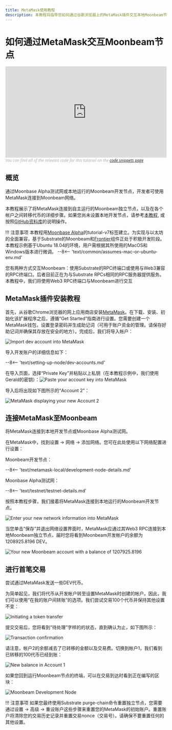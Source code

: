 ```yaml
---
title: MetaMask使用教程
description: 本教程将指导您如何通过谷歌浏览器上的MetaMask插件交互本地Moonbeam节点。
---
```


# 如何通过MetaMask交互Moonbeam节点

<style>.embed-container { position: relative; padding-bottom: 56.25%; height: 0; overflow: hidden; max-width: 100%; } .embed-container iframe, .embed-container object, .embed-container embed { position: absolute; top: 0; left: 0; width: 100%; height: 100%; }</style><div class='embed-container'><iframe src='https://www.youtube.com/embed//hrpBd2-a7as' frameborder='0' allowfullscreen></iframe></div>
<style>.caption { font-family: Open Sans, sans-serif; font-size: 0.9em; color: rgba(170, 170, 170, 1); font-style: italic; letter-spacing: 0px; position: relative;}</style><div class='caption'>You can find all of the relevant code for this tutorial on the <a href="{{ config.site_url }}resources/code/">code snippets page</a></div>

## 概览

通过Moonbase Alpha测试网或本地运行的Moonbeam开发节点，开发者可使用MetaMask连接到Moonbeam网络。

本教程展示了将MetaMask连接到自主运行的Moonbeam独立节点，以及在各个帐户之间转移代币的详细步骤。如果您尚未设置本地开发节点，请参考[本教程](/getting-started/local-node/setting-up-a-node/), 或按照[GitHub资料库](https://github.com/PureStake/moonbeam/)的说明操作。

!!! 注意事项
    本教程用[Moonbase Alpha](https://github.com/PureStake/moonbeam/releases/tag/v0.3.0)的tutorial-v7标签建立。为实现与以太坊的全面兼容，基于Substrate的Moonbeam和[Frontier](https://github.com/paritytech/frontier)组件正处于积极开发阶段。本教程示例基于Ubuntu 18.04的环境，用户需根据其所使用的MacOS和Windows版本进行微调。 
    --8<-- 'text/common/assumes-mac-or-ubuntu-env.md'

您有两种方式交互Moonbeam：使用Substrate的RPC终端口或使用与Web3兼容的RPC终端口。后者目前正在为与Substrate RPCs相同的RPC服务器提供服务。本教程中，我们将使用Web3 RPC终端口与Moonbeam进行交互

## MetaMask插件安装教程

首先，从谷歌Chrome浏览器的网上应用商店安装[MetaMask](https://metamask.io/)。在下载、安装、初始化该扩展程序之后，遵循“Get Started”指南进行设置。您需要创建一个MetaMask钱包，设置登录密码并生成助记词（可用于账户资金的管理。请保存好助记词并确保其存放在安全的地方）。完成后，我们将导入帐户：

![Import dev account into MetaMask](/images/metamask/using-metamask-1.png)

导入开发账户的详细信息如下：

--8<-- 'text/setting-up-node/dev-accounts.md'

在导入页面，选择“Private Key”并粘贴以上私钥（在本教程示例中，我们使用Gerald的密钥）：![Paste your account key into MetaMask](/images/metamask/using-metamask-2.png)

导入后将出现如下图所示的“Account 2”：

![MetaMask displaying your new Account 2](/images/metamask/using-metamask-3.png)

## 连接MetaMask至Moonbeam

将MetaMask连接到本地开发节点或Moonbase Alpha测试网。

在MetaMask中，找到设置 -> 网络 -> 添加网络。您可在此处使用以下网络配置进行设置：

Moonbeam开发节点：

--8<-- 'text/metamask-local/development-node-details.md'

Moonbase Alpha测试网：

--8<-- 'text/testnet/testnet-details.md'

按照本教程步骤，我们接着将MetaMask连接到本地运行的Moonbeam开发节点。

![Enter your new network information into MetaMask](/images/metamask/using-metamask-4.png)

当您单击“保存”并退出网络设置界面时，MetaMask应通过其Web3 RPC连接到本地Moonbeam独立节点，届时您将看到Moonbeam开发帐户的余额为1208925.8196 DEV。

![Your new Moonbeam account with a balance of 1207925.8196](/images/metamask/using-metamask-5.png)

## 进行首笔交易

尝试通过MetaMask发送一些DEV代币。

为简单起见，我们将代币从开发帐户转至设置MetaMask时创建的帐户。因此，我们可以使用“在我的账户间转账”的选项。我们尝试交易100个代币并保持其他设置不变：

![Initiating a token transfer](/images/metamask/using-metamask-6.png)

提交交易后，您将看到“待处理”字样的的状态，直到确认为止，如下图所示：

![Transaction confirmation](/images/metamask/using-metamask-7.png)

请注意，帐户2的余额减去了已转移的金额以及交易费。切换到帐户1，我们看到已转移的100代币已经到账：

![New balance in Account 1](/images/metamask/using-metamask-8.png)

如果您回到运行Moonbeam节点的终端，可以在交易到达时看到正在编写的区块：

![Moonbeam Development Node](/images/metamask/using-metamask-9.png)

!!! 注意事项
    如果您最终使用Substrate purge-chain命令重置独立节点，您需要通过设置 -> 高级 -> 重设账户这些步骤来重置您的MetaMask的初始账户。重置账户将清除您的交易历史记录并重置交易nonce（交易号）。请确保不要重置任何的其他设置。

